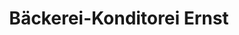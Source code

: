---
title: "Bäckerei-Konditorei Ernst"
url: /riggisberg/baeckerei-konditorei-ernst/
shop: Bäckerei
---